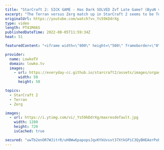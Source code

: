 ```yaml
---
title: "StarCraft 2: SICK GAME - Has Dark SOLVED ZvT Late Game? (ByuN vs Dark)"
excerpt: "The Terran versus Zerg match up in StarCraft 2 seems to be Terran favoured in the late game. In this match of Dark versus ByuN, Dark (Zerg) decides to try out a Mass Brood Lord micro trick versus ByuN (Terran).  Dark's Swarm Hosts vs Maru: https://youtu.be/_HUE_txgIrA  Support my work on Patreon: https://www.patreon.com/lowkotv"
originalUrl: https://youtube.com/watch?v=_Ys59kDdrXg
type: video
length: PT41M46S
publishedDateTime: 2022-08-05T11:59:34Z
heat: 51

featuredContent: "<iframe width=\"800\" height=\"500\" frameborder=\"0\" src=\"https://www.youtube.com/embed/_Ys59kDdrXg\" allow=\"accelerometer; autoplay; encrypted-media; gyroscope; picture-in-picture\" allowfullscreen></iframe>"

provider:
  name: LowkoTV
  domain: lowko.tv
  images:
    - url: https://everyday-cc.github.io/starcraft2/assets/images/organizations/lowko.tv-50x50.jpg
      width: 50
      height: 50

topics:
  - StarCraft 2
  - Terran
  - Zerg

images:
  - url: https://i.ytimg.com/vi/_Ys59kDdrXg/maxresdefault.jpg
    width: 1280
    height: 720
    isCached: true

secured: "uwTb2enOR7WJitrR/uH0Ww6papopsJqvKYkUvsxt37XtkGPiC3QyBHEAerPoPmcMbL389C983c3CxXRCpnxuveqYe/pexc+6upRglqi1IbALPqrU+u55yAwrwG4alqcPnxT4EA843JmN/ZkCfDaooCDOj9idYch60EuoQQA5nJ9uT53IXq6JSSUGMR/MDynnhkghGCoovdWXy4FFzVF9APwJgO368b5dvXRbbr6Lg9LMHmcVMmsnY/cWAfUbblwZEKXLVuyhH4jaenHueT4mCyPjPQAVefnTR5sgq1T2JOzCnhzd1etAym30mAp2IkcdCM9fFIYJKOnNE/PcBHVF5VQPCcuZH2DEhLhOQl2T+DBD5UhOKDt5B0MObF+OdYLUOweKjdT0kvHyChNQoi/t9Qo8n0VIQgQbxuh9VH8lDm45aPTbD7c25R9KIvdofnDI;0oRGZus2apYsQxh9fWB4JA=="
---
```


